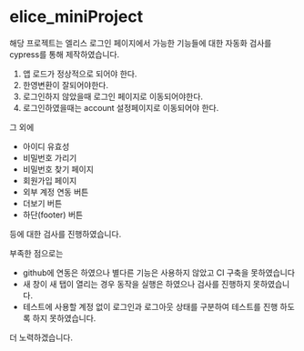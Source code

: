 # elice_miniProject

해당 프로젝트는 엘리스 로그인 페이지에서
가능한 기능들에 대한 자동화 검사를 cypress를 통해 제작하였습니다.

1. 앱 로드가 정상적으로 되어야 한다.
2. 한영변환이 잘되어야한다.
3. 로그인하지 않았을때 로그인 페이지로 이동되어야한다.
4. 로그인하였을때는 account 설정페이지로 이동되어야 한다.

그 외에

- 아이디 유효성
- 비밀번호 가리기
- 비밀번호 찾기 페이지
- 회원가입 페이지
- 외부 계정 연동 버튼
- 더보기 버튼
- 하단(footer) 버튼

등에 대한 검사를 진행하였습니다.

부족한 점으로는
- github에 연동은 하였으나 별다른 기능은 사용하지 않았고 CI 구축을 못하였습니다
- 새 창이 새 탭이 열리는 경우 동작을 실행은 하였으나 검사를 진행하지 못하였습니다.
- 테스트에 사용할 계정 없이 로그인과 로그아웃 상태를 구분하여 테스트를 진행 하도록 하지 못하였습니다.

더 노력하겠습니다.